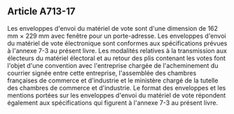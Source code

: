 Article A713-17
----
Les enveloppes d'envoi du matériel de vote sont d'une dimension de 162 mm × 229
mm avec fenêtre pour un porte-adresse. Les enveloppes d'envoi du matériel de
vote électronique sont conformes aux spécifications prévues à l'annexe 7-3 au
présent livre. Les modalités relatives à la transmission aux électeurs du
matériel électoral et au retour des plis contenant les votes font l'objet d'une
convention avec l'entreprise chargée de l'acheminement du courrier signée entre
cette entreprise, l'assemblée des chambres françaises de commerce et d'industrie
et le ministère chargé de la tutelle des chambres de commerce et d'industrie. Le
format des enveloppes et les mentions portées sur les enveloppes d'envoi du
matériel de vote répondent également aux spécifications qui figurent à l'annexe
7-3 au présent livre.
